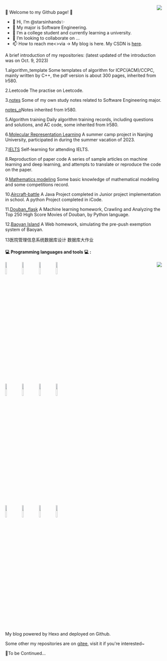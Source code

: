 <img align="right" src="https://github-readme-stats.vercel.app/api?username=starsinhands&show_icons=true&theme=graywhite&icon_color=CE1D2D&text_color=718096&bg_color=0,ea6161,ffc64d,fffc4d,52fa5a" />

🌱 Welcome to my Github page! 🌱

- 👋 Hi, I’m @starsinhands✨
- 👀 My major is Software Engineering.
- 🌱 I’m a college student and currently learning a university.
- 💞️ I’m looking to collaborate on ...
- 📫 How to reach me<>via ->  My blog is here. My CSDN is [here](https://blog.csdn.net/m0_68294392?type=blog).

A brief introduction of my repositories: (latest updated of the introduction was on Oct. 9, 2023)

<!--0.[SYSU-source](https://github.com/starsinhands/SYSU-source)
Some logos and PowerPoint template from SYSU.-->

1.algorithm_template
Some templates of algorithm for ICPC(ACM)/CCPC, mainly written by C++, the pdf version is about 300 pages, inherited from lr580.

2.Leetcode
The practise on Leetcode.

3.[notes](https://github.com/starsinhands/notes/tree/master)
Some of my own study notes related to Software Engineering major.

 [notes_o](https://github.com/starsinhands/notes_o)Notes inherited from lr580.

5.Algorithm training
Daily algorithm training records, including questions and solutions, and AC code, some inherited from lr580.

6.[Molecular Representation Learning](https://github.com/starsinhands/Molecular-Representation-Learning)
A summer camp project in Nanjing University, participated in during the summer vacation of 2023.

7.[IELTS](https://github.com/starsinhands/IELTS)
Self-learning for attending IELTS.

8.Reproduction of paper code
A series of sample articles on machine learning and deep learning, and attempts to translate or reproduce the code on the paper.

9.[Mathematics modeling](https://github.com/starsinhands/Mathematics-modeling)
Some basic knowledge of mathematical modeling and some competitions record.

10.[Aircraft-battle](https://github.com/starsinhands/Aircraft-battle)
A Java Project completed in Junior project implementation in school.
A python Project completed in iCode.

11.[Douban_flask](https://github.com/starsinhands/Douban_flask)
A Machine learning homework, Crawling and Analyzing the Top 250 High Score Movies of Douban, by Python language.

12.[Baoyan Island](https://github.com/starsinhands/Baoyan-Island)
A Web homework, simulating the pre-push exemption system of Baoyan.

13医院管理信息系统数据库设计 数据库大作业



#### :computer: Programming languages and tools :computer: : 

<img align="right" src="https://github-readme-stats.vercel.app/api/top-langs?username=starsinhands&layout=compact&langs_count=6&theme=graywhite&text_color=000&icon_color=fff&bg_color=0,52fa5a,4dfcff,c64dff"/>

<p>
<code><img width="10%" src="https://www.vectorlogo.zone/logos/ubuntu/ubuntu-ar21.svg"></code>
<code><img width="10%" src="https://www.vectorlogo.zone/logos/python/python-ar21.svg"></code>
<code><img width="10%" src="https://www.vectorlogo.zone/logos/tensorflow/tensorflow-ar21.svg"></code>
<code><img width="10%" src="https://www.vectorlogo.zone/logos/git-scm/git-scm-ar21.svg"></code>
<br />
<code><img width="10%" src="https://www.vectorlogo.zone/logos/virtualbox/virtualbox-ar21.svg"></code>
<code><img width="10%" src="https://www.vectorlogo.zone/logos/visualstudio_code/visualstudio_code-ar21.svg"></code>
<code><img width="10%" src="https://www.vectorlogo.zone/logos/reactjs/reactjs-ar21.svg"></code>
<code><img width="10%" src="https://www.vectorlogo.zone/logos/w3_css/w3_css-ar21.svg"></code>
<br />
<code><img width="10%" src="https://www.vectorlogo.zone/logos/broccolijs/broccolijs-ar21.svg"></code>
<code><img width="10%" src="https://www.vectorlogo.zone/logos/java/java-ar21.svg"></code>
<code><img width="10%" src="https://www.vectorlogo.zone/logos/pocoo_flask/pocoo_flask-ar21.svg"></code>
<code><img width="10%" src="https://www.vectorlogo.zone/logos/mysql/mysql-ar21.svg"></code>
<br />
</p>

My blog powered by Hexo and deployed on Github.

Some other my repositories are on [gitee](https://gitee.com/stars-in-hands), visit it if you're interested~

🚀To be Continued...
